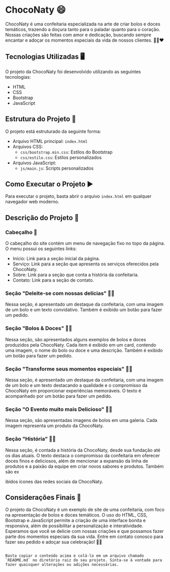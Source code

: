 # ChocoNaty 😄

ChocoNaty é uma confeitaria especializada na arte de criar bolos e doces temáticos, trazendo a doçura tanto para o paladar quanto para o coração. Nossas criações são feitas com amor e dedicação, buscando sempre encantar e adoçar os momentos especiais da vida de nossos clientes. 🍰🍭❤️

## Tecnologias Utilizadas 🖥️

O projeto da ChocoNaty foi desenvolvido utilizando as seguintes tecnologias:

- HTML
- CSS
- Bootstrap
- JavaScript

## Estrutura do Projeto 🏢

O projeto está estruturado da seguinte forma:

- Arquivo HTML principal: `index.html`
- Arquivos CSS:
  - `css/bootstrap.min.css`: Estilos do Bootstrap
  - `css/estilo.css`: Estilos personalizados
- Arquivos JavaScript:
  - `js/main.js`: Scripts personalizados

## Como Executar o Projeto ▶️

Para executar o projeto, basta abrir o arquivo `index.html` em qualquer navegador web moderno.

## Descrição do Projeto 📝

### Cabeçalho 📌

O cabeçalho do site contém um menu de navegação fixo no topo da página. O menu possui os seguintes links:

- Início: Link para a seção inicial da página.
- Serviço: Link para a seção que apresenta os serviços oferecidos pela ChocoNaty.
- Sobre: Link para a seção que conta a história da confeitaria.
- Contato: Link para a seção de contato.

### Seção "Deleite-se com nossas delícias" 🍰🍩

Nessa seção, é apresentado um destaque da confeitaria, com uma imagem de um bolo e um texto convidativo. Também é exibido um botão para fazer um pedido.

### Seção "Bolos & Doces" 🎂🍪

Nessa seção, são apresentados alguns exemplos de bolos e doces produzidos pela ChocoNaty. Cada item é exibido em um card, contendo uma imagem, o nome do bolo ou doce e uma descrição. Também é exibido um botão para fazer um pedido.

### Seção "Transforme seus momentos especiais" 🌟🎉

Nessa seção, é apresentado um destaque da confeitaria, com uma imagem de um bolo e um texto destacando a qualidade e o compromisso da ChocoNaty em proporcionar experiências memoráveis. O texto é acompanhado por um botão para fazer um pedido.

### Seção "O Evento muito mais Delicioso" 🎈🍰

Nessa seção, são apresentadas imagens de bolos em uma galeria. Cada imagem representa um produto da ChocoNaty.

### Seção "História" 📜🎂

Nessa seção, é contada a história da ChocoNaty, desde sua fundação até os dias atuais. O texto destaca o compromisso da confeitaria em oferecer doces finos e deliciosos, além de mencionar a expansão da linha de produtos e a paixão da equipe em criar novos sabores e produtos. Também são ex

ibidos ícones das redes sociais da ChocoNaty.

## Considerações Finais 🎊

O projeto da ChocoNaty é um exemplo de site de uma confeitaria, com foco na apresentação de bolos e doces temáticos. O uso do HTML, CSS, Bootstrap e JavaScript permite a criação de uma interface bonita e responsiva, além de possibilitar a personalização e interatividade. Esperamos que você se delicie com nossas criações e que possamos fazer parte dos momentos especiais da sua vida. Entre em contato conosco para fazer seu pedido e adoçar sua celebração! 🥳🍰

```

Basta copiar o conteúdo acima e colá-lo em um arquivo chamado `README.md` no diretório raiz do seu projeto. Sinta-se à vontade para fazer quaisquer alterações ou adições necessárias.
```
